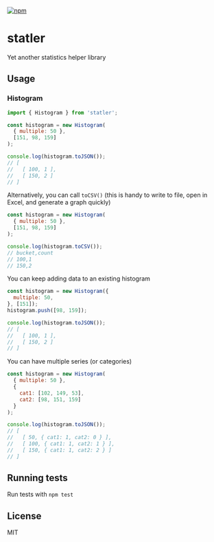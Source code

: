 [![npm](https://img.shields.io/npm/v/statler.svg)](https://www.npmjs.com/package/statler)

# statler

Yet another statistics helper library

## Usage

### Histogram

```javascript
import { Histogram } from 'statler';

const histogram = new Histogram(
  { multiple: 50 },
  [151, 98, 159]
);

console.log(histogram.toJSON());
// [
//   [ 100, 1 ],
//   [ 150, 2 ]
// ]
```

Alternatively, you can call `toCSV()`
(this is handy to write to file, open in Excel, and generate a graph quickly)

```javascript
const histogram = new Histogram(
  { multiple: 50 },
  [151, 98, 159]
);

console.log(histogram.toCSV());
// bucket,count
// 100,1
// 150,2
```

You can keep adding data to an existing histogram

```javascript
const histogram = new Histogram({
  multiple: 50,
}, [151]);
histogram.push([98, 159]);

console.log(histogram.toJSON());
// [
//   [ 100, 1 ],
//   [ 150, 2 ]
// ]
```

You can have multiple series (or categories)

```javascript
const histogram = new Histogram(
  { multiple: 50 },
  {
    cat1: [102, 149, 53],
    cat2: [98, 151, 159]
  }
);

console.log(histogram.toJSON());
// [
//   [ 50, { cat1: 1, cat2: 0 } ],
//   [ 100, { cat1: 1, cat2: 1 } ],
//   [ 150, { cat1: 1, cat2: 2 } ]
// ]
```

## Running tests

Run tests with `npm test`

## License

MIT
